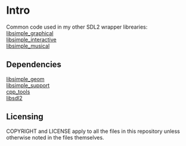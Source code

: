 # Intro
Common code used in my other SDL2 wrapper librearies: <br />
[libsimple_graphical](https://notabug.org/namark/libsimple_graphical) <br />
[libsimple_interactive](https://notabug.org/namark/libsimple_interactive) <br />
[libsimple_musical](https://notabug.org/namark/libsimple_musical) <br />

## Dependencies
[libsimple_geom](https://notabug.org/namark/libsimple_geom) <br />
[libsimple_support](https://notabug.org/namark/libsimple_support) <br />
[cpp_tools](https://notabug.org/namark/cpp_tools) <br />
[libsdl2](https://libsdl.org)

## Licensing
COPYRIGHT and LICENSE apply to all the files in this repository unless otherwise noted in the files themselves.

